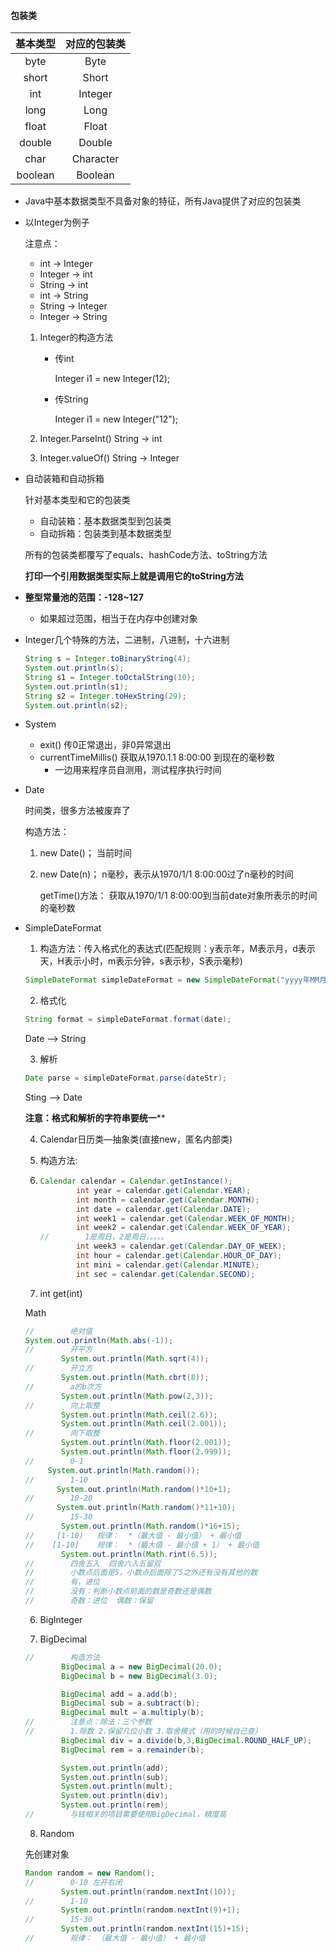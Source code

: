#### 包装类

| 基本类型 | 对应的包装类 |
| :------: | :----------: |
|   byte   |     Byte     |
|  short   |    Short     |
|   int    |   Integer    |
|   long   |     Long     |
|  float   |    Float     |
|  double  |    Double    |
|   char   |  Character   |
| boolean  |   Boolean    |

- Java中基本数据类型不具备对象的特征，所有Java提供了对应的包装类

- 以Integer为例子
  
  注意点：
  
  - int -> Integer	
  - Integer -> int
  - String -> int
  - int -> String
  - String -> Integer
  - Integer -> String
  
  1. Integer的构造方法
  
     - 传int 
  
       Integer i1 = new Integer(12);
       
     - 传String
  
       Integer i1 = new Integer("12");
  
  2. Integer.ParseInt() String -> int
  
  3. Integer.valueOf() String -> Integer
  
- 自动装箱和自动拆箱

  针对基本类型和它的包装类

  - 自动装箱：基本数据类型到包装类
  - 自动拆箱：包装类到基本数据类型

  所有的包装类都覆写了equals、hashCode方法、toString方法

  **打印一个引用数据类型实际上就是调用它的toString方法**

- **整型常量池的范围：-128~127**

  - 如果超过范围，相当于在内存中创建对象

- Integer几个特殊的方法，二进制，八进制，十六进制

  ```java
  String s = Integer.toBinaryString(4);
  System.out.println(s);
  String s1 = Integer.toOctalString(10);
  System.out.println(s1);
  String s2 = Integer.toHexString(29);
  System.out.println(s2);
  ```

- System

  - exit() 传0正常退出，非0异常退出
  - currentTimeMillis() 获取从1970.1.1 8:00:00 到现在的毫秒数
    - 一边用来程序员自测用，测试程序执行时间
  
- Date

  时间类，很多方法被废弃了

  构造方法：

  1. new Date()； 当前时间

  2. new Date(n)； n毫秒，表示从1970/1/1 8:00:00过了n毫秒的时间

     getTime()方法：
     获取从1970/1/1 8:00:00到当前date对象所表示的时间的毫秒数

- SimpleDateFormat

  1. 构造方法：传入格式化的表达式(匹配规则：y表示年，M表示月，d表示天，H表示小时，m表示分钟，s表示秒，S表示毫秒)

    ```java
    SimpleDateFormat simpleDateFormat = new SimpleDateFormat("yyyy年MM月dd日 HH:mm:ss SSS");
    ```
  
  2. 格式化
  
    ```java
    String format = simpleDateFormat.format(date);
    ```
  
    Date –> String
  
  3. 解析
  
    ```java
    Date parse = simpleDateFormat.parse(dateStr);
    ```
  
    Sting –> Date
  
    **注意：格式和解析的字符串要统一****
  
  4. Calendar日历类—抽象类(直接new，匿名内部类)
  
    5. 构造方法:
  
  6. ```java
     Calendar calendar = Calendar.getInstance();
             int year = calendar.get(Calendar.YEAR);
             int month = calendar.get(Calendar.MONTH);
             int date = calendar.get(Calendar.DATE);
             int week1 = calendar.get(Calendar.WEEK_OF_MONTH);
             int week2 = calendar.get(Calendar.WEEK_OF_YEAR);
     //        1是周日，2是周日。。。。。
             int week3 = calendar.get(Calendar.DAY_OF_WEEK);
             int hour = calendar.get(Calendar.HOUR_OF_DAY);
             int mini = calendar.get(Calendar.MINUTE);
             int sec = calendar.get(Calendar.SECOND);
     ```
  
    7. int get(int)
  
  Math
  
    ```java
    //        绝对值
    System.out.println(Math.abs(-1));
    //        开平方
            System.out.println(Math.sqrt(4));
    //        开立方
            System.out.println(Math.cbrt(8));
    //        a的b次方
            System.out.println(Math.pow(2,3));
    //        向上取整
            System.out.println(Math.ceil(2.6));
            System.out.println(Math.ceil(2.001));
    //        向下取整
            System.out.println(Math.floor(2.001));
            System.out.println(Math.floor(2.999));
    //        0-1
         System.out.println(Math.random());
    //        1-10
           System.out.println(Math.random()*10+1);
    //        10-20
           System.out.println(Math.random()*11+10);
    //        15-30
            System.out.println(Math.random()*16+15);
    //     [1-10)   规律：  *（最大值 - 最小值） + 最小值
    //    [1-10]    规律：  *（最大值 - 最小值 + 1） + 最小值
            System.out.println(Math.rint(6.5));
    //        四舍五入  四舍六入五留双
    //        小数点后面是5，小数点后面除了5之外还有没有其他的数
    //        有，进位
    //        没有：判断小数点前面的数是奇数还是偶数
    //        奇数：进位  偶数：保留
    ```
  
    
  
  6. BigInteger
  
  7. BigDecimal
  
    ```java
    //        构造方法
            BigDecimal a = new BigDecimal(20.0);
            BigDecimal b = new BigDecimal(3.0);
    
            BigDecimal add = a.add(b);
            BigDecimal sub = a.subtract(b);
            BigDecimal mult = a.multiply(b);
    //        注意点：除法：三个参数
    //        1.除数 2.保留几位小数 3.取舍模式（用的时候自己查）
            BigDecimal div = a.divide(b,3,BigDecimal.ROUND_HALF_UP);
            BigDecimal rem = a.remainder(b);
    
            System.out.println(add);
            System.out.println(sub);
            System.out.println(mult);
            System.out.println(div);
            System.out.println(rem);
    //        与钱相关的项目需要使用BigDecimal，精度高
    ```
  
  8. Random
  
    先创建对象
  
    ```java
    Random random = new Random();
    //        0-10 左开右闭
            System.out.println(random.nextInt(10));
    //        1-10
            System.out.println(random.nextInt(9)+1);
    //        15-30
            System.out.println(random.nextInt(15)+15);
    //        规律： （最大值 - 最小值） + 最小值
    ```
  
    

